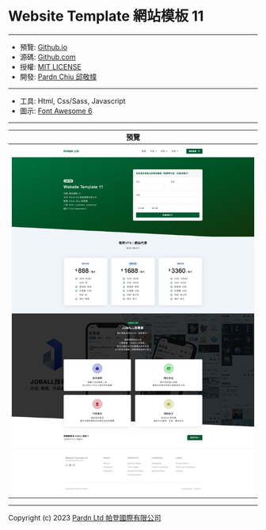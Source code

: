 # Website Template 網站模板 11

***

- 預覽: [Github.io](https://pardnchiu.github.io/website-template-11/)
- 源碼: [Github.com](https://github.com/pardnchiu/website-template-11/)
- 授權: [MIT LICENSE](https://github.com/pardnchiu/website-template-11/blob/main/LICENSE)
- 開發: [Pardn Chiu 邱敬幃](https://pardnchiu.github.io/)

***

- 工具: Html, Css/Sass, Javascript
- 圖示: [Font Awesome 6](https://fontawesome.com/v6/search)

***

| 預覽 |
|---|
| ![Website Template 網站模板 11 預覽](./image/index.jpg) |

***

Copyright (c) 2023 [Pardn Ltd 帕登國際有限公司](https://joball.tw/@pardnltd)

